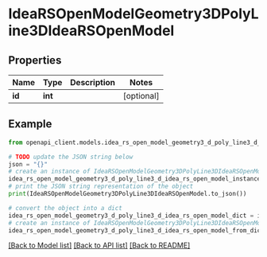 # IdeaRSOpenModelGeometry3DPolyLine3DIdeaRSOpenModel


## Properties

Name | Type | Description | Notes
------------ | ------------- | ------------- | -------------
**id** | **int** |  | [optional] 

## Example

```python
from openapi_client.models.idea_rs_open_model_geometry3_d_poly_line3_d_idea_rs_open_model import IdeaRSOpenModelGeometry3DPolyLine3DIdeaRSOpenModel

# TODO update the JSON string below
json = "{}"
# create an instance of IdeaRSOpenModelGeometry3DPolyLine3DIdeaRSOpenModel from a JSON string
idea_rs_open_model_geometry3_d_poly_line3_d_idea_rs_open_model_instance = IdeaRSOpenModelGeometry3DPolyLine3DIdeaRSOpenModel.from_json(json)
# print the JSON string representation of the object
print(IdeaRSOpenModelGeometry3DPolyLine3DIdeaRSOpenModel.to_json())

# convert the object into a dict
idea_rs_open_model_geometry3_d_poly_line3_d_idea_rs_open_model_dict = idea_rs_open_model_geometry3_d_poly_line3_d_idea_rs_open_model_instance.to_dict()
# create an instance of IdeaRSOpenModelGeometry3DPolyLine3DIdeaRSOpenModel from a dict
idea_rs_open_model_geometry3_d_poly_line3_d_idea_rs_open_model_from_dict = IdeaRSOpenModelGeometry3DPolyLine3DIdeaRSOpenModel.from_dict(idea_rs_open_model_geometry3_d_poly_line3_d_idea_rs_open_model_dict)
```
[[Back to Model list]](../README.md#documentation-for-models) [[Back to API list]](../README.md#documentation-for-api-endpoints) [[Back to README]](../README.md)


